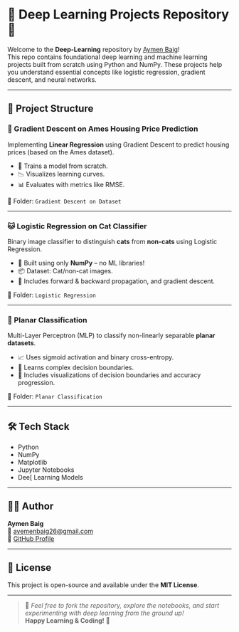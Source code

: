 # 🌟 Deep Learning Projects Repository 🧠

Welcome to the **Deep-Learning** repository by [Aymen Baig](https://github.com/Aymen016)!  
This repo contains foundational deep learning and machine learning projects built from scratch using Python and NumPy. These projects help you understand essential concepts like logistic regression, gradient descent, and neural networks.

---

## 📁 Project Structure

### 🏡 Gradient Descent on Ames Housing Price Prediction

Implementing **Linear Regression** using Gradient Descent to predict housing prices (based on the Ames dataset).

- 🚀 Trains a model from scratch.
- 📉 Visualizes learning curves.
- 📊 Evaluates with metrics like RMSE.

📂 Folder: `Gradient Descent on Dataset`

---

### 🐱 Logistic Regression on Cat Classifier 
Binary image classifier to distinguish **cats** from **non-cats** using Logistic Regression.

- 🧠 Built using only **NumPy** – no ML libraries!
- 📦 Dataset: Cat/non-cat images.
- 🔄 Includes forward & backward propagation, and gradient descent.

📂 Folder: `Logistic Regression`

---

### 🔵 Planar Classification
Multi-Layer Perceptron (MLP) to classify non-linearly separable **planar datasets**.

- 📈 Uses sigmoid activation and binary cross-entropy.
- 🧩 Learns complex decision boundaries.
- 🎨 Includes visualizations of decision boundaries and accuracy progression.

📂 Folder: `Planar Classification`

---

## 🛠️ Tech Stack

- Python
- NumPy
- Matplotlib
- Jupyter Notebooks
- Dee[ Learning Models

---

## 🙋‍♂️ Author

**Aymen Baig**  
📧 [ayemenbaig26@gmail.com](mailto:ayemenbaig26@gmail.com)  
🔗 [GitHub Profile](https://github.com/Aymen016)

---

## 📝 License

This project is open-source and available under the **MIT License**.

---

> 🌟 *Feel free to fork the repository, explore the notebooks, and start experimenting with deep learning from the ground up!*  
**Happy Learning & Coding! 🚀**
